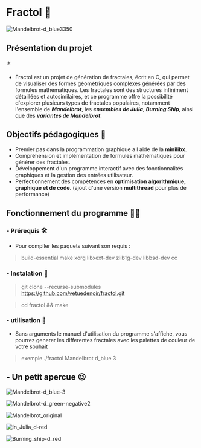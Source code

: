 # Fractol :art:
![Mandelbrot-d_blue3350](https://github.com/user-attachments/assets/d4625e51-cbf2-46bb-9470-f3ace611d562)
## Présentation du projet
 :eight_pointed_black_star:
- Fractol est un projet de génération de fractales, écrit en C, qui permet de visualiser des formes géométriques complexes générées par des formules mathématiques.
  Les fractales sont des structures infiniment détaillées et autosimilaires,
  et ce programme offre la possibilité d'explorer plusieurs types de fractales populaires,
  notamment l'ensemble de ***Mandelbrot***, les ***ensembles de Julia***, ***Burning Ship***, ainsi que des ***variantes de Mandelbrot***.

## Objectifs pédagogiques :dart:
- Premier pas dans la programmation graphique a l aide de la **minilibx**.
- Compréhension et implémentation de formules mathématiques pour générer des fractales.
- Développement d'un programme interactif avec des fonctionnalités graphiques et la gestion des entrées utilisateur.
- Perfectionnement des compétences en **optimisation algorithmique, graphique et de code**. (ajout d'une version **multithread** pour plus de performance)

## Fonctionnement du programme :technologist:
### - Prérequis :hammer_and_wrench:
-  Pour compiler les paquets suivant son requis :
 >  build-essential make xorg libxext-dev zlib1g-dev libbsd-dev cc
### - Instalation :construction:
>  git clone --recurse-submodules https://github.com/vetuedenoir/fractol.git

>  cd fractol && make
### - utilisation :star_struck:
-  Sans arguments le manuel d'utilisation du programme s'affiche, vous pourrez generer les differentes fractales avec les palettes de couleur de votre souhait
>  exemple ./fractol Mandelbrot d_blue 3

## - Un petit apercue :wink:

![Mandelbrot-d_blue-3](https://github.com/user-attachments/assets/b151dc26-a57e-46c7-8843-d2668a111537)

![Mandelbrot-d_green-negative2](https://github.com/user-attachments/assets/23915131-b77a-42eb-bc5e-8580aa98f80e)

![Mandelbrot_original](https://github.com/user-attachments/assets/ecbba7bd-2c3e-4d11-b462-7ccdcc41520b)

![In_Julia_d-red](https://github.com/user-attachments/assets/f7bd0a20-c058-442d-bbd3-74a0a6b5d29d)

![Burning_ship-d_red](https://github.com/user-attachments/assets/33269dc8-47b9-4342-84aa-ffa704810525)
